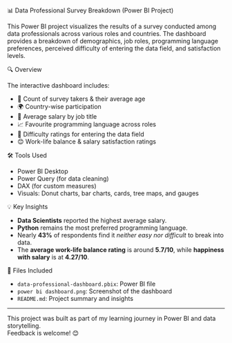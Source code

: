 📊 Data Professional Survey Breakdown (Power BI Project)

This Power BI project visualizes the results of a survey conducted among data professionals across various roles and countries. The dashboard provides a breakdown of demographics, job roles, programming language preferences, perceived difficulty of entering the data field, and satisfaction levels.

🔍 Overview

The interactive dashboard includes:
- 📌 Count of survey takers & their average age
- 🌍 Country-wise participation
- 💼 Average salary by job title
- 📈 Favourite programming language across roles
- 🎯 Difficulty ratings for entering the data field
- 😊 Work-life balance & salary satisfaction ratings

🛠 Tools Used

- Power BI Desktop
- Power Query (for data cleaning)
- DAX (for custom measures)
- Visuals: Donut charts, bar charts, cards, tree maps, and gauges

💡 Key Insights

- **Data Scientists** reported the highest average salary.
- **Python** remains the most preferred programming language.
- Nearly **43%** of respondents find it *neither easy nor difficult* to break into data.
- The **average work-life balance rating** is around **5.7/10**, while **happiness with salary** is at **4.27/10**.

📁 Files Included

- `data-professional-dashboard.pbix`: Power BI file
- `power bi dashboard.png`: Screenshot of the dashboard
- `README.md`: Project summary and insights

---

This project was built as part of my learning journey in Power BI and data storytelling.  
Feedback is welcome! 😊

